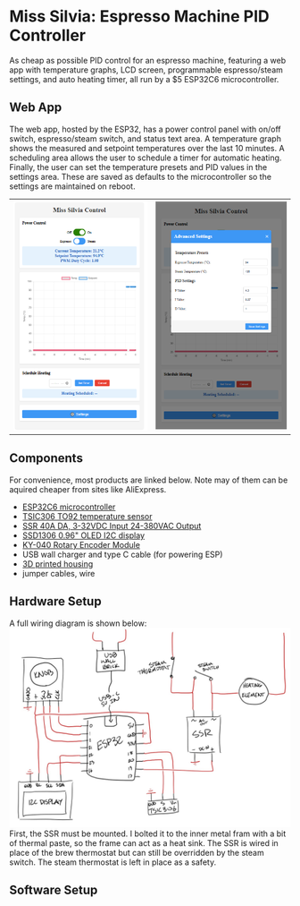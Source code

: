 # Miss Silvia: Espresso Machine PID Controller
As cheap as possible PID control for an espresso machine, featuring a web app with temperature graphs, LCD screen, programmable espresso/steam settings, and auto heating timer, all run by a $5 ESP32C6 microcontroller.

## Web App
The web app, hosted by the ESP32, has a power control panel with on/off switch, espresso/steam switch, and status text area. A temperature graph shows the measured and setpoint temperatures over the last 10 minutes. A scheduling area allows the user to schedule a timer for automatic heating. Finally, the user can set the temperature presets and PID values in the settings area. These are saved as defaults to the microcontroller so the settings are maintained on reboot.
<table><tr><td><img src="/assets/images/web_app.png"></td><td><img src="/assets/images/settings.png"></td></tr></table>

## Components
For convenience, most products are linked below. Note may of them can be aquired cheaper from sites like AliExpress.
- [ESP32C6 microcontroller](https://www.amazon.com/ESP32C6-Supports-Bluetooth-802-15-4-Microsoft/dp/B0D2NKVB34/ref=sr_1_1_sspa?crid=1G8DETU5OQVYS&dib=eyJ2IjoiMSJ9.51pJXpI7mfeiAGyq_6CySDZmSRHQJRm6hHmIh9DZ41u1FndhflO0eRL58xLqVR1h_JZORSmAjC5sYTg_o1vmDJHnDrYyT4kS88Ccbirwm5LB4__acs05thvHGpE5J1TMaiiRtvUQ_2hW6b5LS3mIxC4AQebVqV7Yw02F_bC_aX5Kkx5npfwadCe7hlZ2o5kij26KegNTsAW0R7sugc4ztb930vDw6PmqavI6XdK-ImM.hqglGugKZA03uZ41CM1qhY49eAunwxPYbazde0I9PtE&dib_tag=se&keywords=esp32c6&qid=1753636497&sprefix=esp32c%2Caps%2C159&sr=8-1-spons&sp_csd=d2lkZ2V0TmFtZT1zcF9hdGY&th=1)
- [TSIC306 TO92 temperature sensor](https://www.digikey.com/en/products/detail/innovative-sensor-technology-usa-division/TSIC-306-TO92/13181022)
- [SSR 40A DA, 3-32VDC Input 24-380VAC Output](https://www.amazon.com/Inkbird-Solid-Thermostat-Temperature-Controller/dp/B00HV974KC/ref=sr_1_1_sspa?dib=eyJ2IjoiMSJ9.BluIUXK8iU962y3Kd1dSIMCT09ZyqSoW1JAx7ilXVRRpHc2iiPlePi6MOX1_AKunmnnhAdIf62Nb97L6uWMEQB9ud76t3Ph7--KP5fYRejEHh915i71B29lKYwKqrm4g0xxvSYpR7MSigWFfljBaeNhX6_LHVE7wiTnR_1B45ami3L-6zycTACt5x56tGZ4FVdMhd7Hs1owci13k9ywUOxjiT09jhdFNKKYmMNIzoJg.7M8Urpt00XvmKEQW1RcY1Q-DE3WZk_OGK3XMUqmrQfM&dib_tag=se&keywords=ssr+40+da&qid=1753633765&sr=8-1-spons&sp_csd=d2lkZ2V0TmFtZT1zcF9hdGY&psc=1)
- [SSD1306 0.96" OLED I2C display](https://www.amazon.com/Hosyond-Display-Self-Luminous-Compatible-Raspberry/dp/B09T6SJBV5?ref_=ast_sto_dp&th=1)
- [KY-040 Rotary Encoder Module](https://www.amazon.com/VILHTL-KY-040-Encoder-Development-Arduino%EF%BC%88Pack/dp/B0DNMFFTGX/ref=sr_1_1_sspa?crid=17DV33P1HROWF&dib=eyJ2IjoiMSJ9.kgY8Rvz4KDXdCnKIgtxIrQAfl_nj0FSD8fS7E3I3Rz0rnNe6ec2Ydy7ShTvfq9H4DF0NeT-_uk628EBHsr-JXRHlJIAaDddJ4kf7OkMvYpgnSVznPnXsToiX-Ybndj4D-6B4WCdLTublTVQjMIchR6D3LGTPoCxuJVOxuB1VvNYfcFXn7W50DceO-CNxcdmd.6q8NNlLorKvTxiK1ceRBZgaomiewn6d3G76TXCGNHVE&dib_tag=se&keywords=KY-040+Rotary+Encoder+Module&qid=1753636707&s=electronics&sprefix=ky-040+rotary+encoder+module%2Celectronics%2C129&sr=1-1-spons&sp_csd=d2lkZ2V0TmFtZT1zcF9hdGY&psc=1)
- USB wall charger and type C cable (for powering ESP)
- [3D printed housing](https://cad.onshape.com/documents/fad365c2e571097730922e91/w/67505d48e3443e80230c7695/e/7c0b61bd32682dd326cb2e0a?renderMode=0&uiState=6890da7f4dc08f57801d85e8)
- jumper cables, wire
## Hardware Setup
A full wiring diagram is shown below:
![Wiring Diagram](/assets/images/wiring.jpeg)
First, the SSR must be mounted. I bolted it to the inner metal fram with a bit of thermal paste, so the frame can act as a heat sink. The SSR is wired in place of the brew thermostat but can still be overridden by the steam switch. The steam thermostat is left in place as a safety.



## Software Setup

